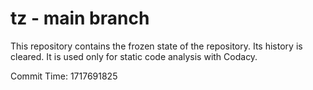 # tz - main branch

This repository contains the frozen state of the repository.
Its history is cleared. It is used only for static code
analysis with Codacy.

Commit Time: 1717691825